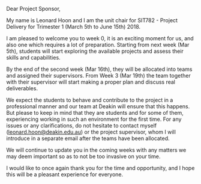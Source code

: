 Dear Project Sponsor,
 
My name is Leonard Hoon and I am the unit chair for SIT782 - Project Delivery for Trimester 1 (March 5th to June 15th) 2018.
 
I am pleased to welcome you to week 0, it is an exciting moment for us, and also one which requires a lot of preparation. Starting from next week (Mar 5th), students will start exploring the available projects and assess their skills and capabilities.

By the end of the second week (Mar 16th), they will be allocated into teams and assigned their supervisors. From Week 3 (Mar 19th) the team together with their supervisor will start making a proper plan and discuss real deliverables.
 
We expect the students to behave and contribute to the project in a professional manner and our team at Deakin will ensure that this happens. But please to keep in mind that they are students and for some of them, experiencing working in such an environment for the first time. For any issues or any clarifications, do not hesitate to contact myself (leonard.hoon@deakin.edu.au) or the project supervisor, whom I will introduce in a separate email after the teams have been allocated.

We will continue to update you in the coming weeks with any matters we may deem important so as to not be too invasive on your time.
 
I would like to once again thank you for the time and opportunity, and I hope this will be a pleasant experience for everyone.